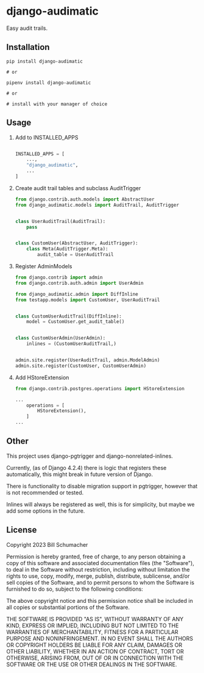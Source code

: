 django-audimatic
===

Easy audit trails.

Installation
---

```shell
pip install django-audimatic

# or

pipenv install django-audimatic

# or

# install with your manager of choice
```

Usage
---

1. Add to INSTALLED_APPS

    ```python

    INSTALLED_APPS = [
        ...,
        "django_audimatic",
        ...
    ]
    ```

2. Create audit trail tables and subclass AuditTrigger

    ```python
    from django.contrib.auth.models import AbstractUser
    from django_audimatic.models import AuditTrail, AuditTrigger


    class UserAuditTrail(AuditTrail):
        pass


    class CustomUser(AbstractUser, AuditTrigger):
        class Meta(AuditTrigger.Meta):
            audit_table = UserAuditTrail
    ```

3. Register AdminModels
    ```python
    from django.contrib import admin
    from django.contrib.auth.admin import UserAdmin

    from django_audimatic.admin import DiffInline
    from testapp.models import CustomUser, UserAuditTrail


    class CustomUserAuditTrail(DiffInline):
        model = CustomUser.get_audit_table()


    class CustomUserAdmin(UserAdmin):
        inlines = (CustomUserAuditTrail,)


    admin.site.register(UserAuditTrail, admin.ModelAdmin)
    admin.site.register(CustomUser, CustomUserAdmin)

    ```

4. Add HStoreExtension
   ```python
   from django.contrib.postgres.operations import HStoreExtension

   ...
       operations = [
           HStoreExtension(),
       ]
   ...
   ```

Other
---

This project uses django-pgtrigger and django-nonrelated-inlines.

Currently, (as of Django 4.2.4) there is logic that registers these automatically, this might break in future version of Django.

There is functionality to disable migration support in pgtrigger, however that is not recommended or tested.

Inlines will always be registered as well, this is for simplicity, but maybe we add some options in the future.

License
---

Copyright 2023 Bill Schumacher

Permission is hereby granted, free of charge, to any person obtaining a copy of this software and associated documentation files (the "Software"), to deal in the Software without restriction, including without limitation the rights to use, copy, modify, merge, publish, distribute, sublicense, and/or sell copies of the Software, and to permit persons to whom the Software is furnished to do so, subject to the following conditions:

The above copyright notice and this permission notice shall be included in all copies or substantial portions of the Software.

THE SOFTWARE IS PROVIDED "AS IS", WITHOUT WARRANTY OF ANY KIND, EXPRESS OR IMPLIED, INCLUDING BUT NOT LIMITED TO THE WARRANTIES OF MERCHANTABILITY, FITNESS FOR A PARTICULAR PURPOSE AND NONINFRINGEMENT. IN NO EVENT SHALL THE AUTHORS OR COPYRIGHT HOLDERS BE LIABLE FOR ANY CLAIM, DAMAGES OR OTHER LIABILITY, WHETHER IN AN ACTION OF CONTRACT, TORT OR OTHERWISE, ARISING FROM, OUT OF OR IN CONNECTION WITH THE SOFTWARE OR THE USE OR OTHER DEALINGS IN THE SOFTWARE.
